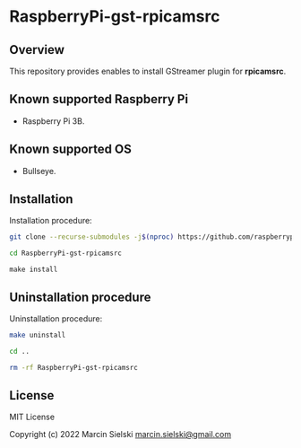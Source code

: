 # RaspberryPi-gst-rpicamsrc

## Overview

This repository provides enables to install GStreamer plugin for **rpicamsrc**.

## Known supported Raspberry Pi

* Raspberry Pi 3B.

## Known supported OS

* Bullseye.

## Installation

Installation procedure:

```bash
git clone --recurse-submodules -j$(nproc) https://github.com/raspberrypiexperiments/RaspberryPi-gst-rpicamsrc.git
```
```bash
cd RaspberryPi-gst-rpicamsrc
```
```
make install
```

## Uninstallation procedure

Uninstallation procedure:

```bash
make uninstall
```
```bash
cd ..
```
```bash
rm -rf RaspberryPi-gst-rpicamsrc
```

## License

MIT License

Copyright (c) 2022 Marcin Sielski <marcin.sielski@gmail.com>
